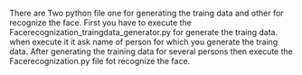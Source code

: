 There are Two python file one for generating the traing data and other for recognize the face.
First you have to execute the Facerecognization_traingdata_generator.py for generate the traing data.
when execute it it ask name of person for which you generate the traing data.
After generating the training data for several persons then execute the Facerecognization.py file fot recognize the face.
